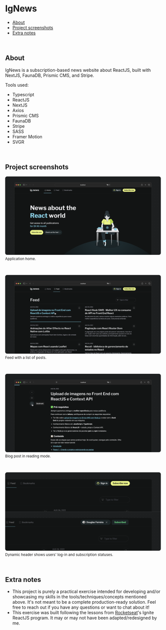 # IgNews

- [About](#about)
- [Project screenshots](#project-screenshots)
- [Extra notes](#extra-notes)

<br>

## About

IgNews is a subscription-based news website about ReactJS, built with NextJS, FaunaDB, Prismic CMS, and Stripe.

Tools used:

- Typescript
- ReactJS
- NextJS
- Axios
- Prismic CMS
- FaunaDB
- Stripe
- SASS
- Framer Motion
- SVGR

<br>

## Project screenshots

<img src=".github/project-screenshot-home.png"><br/>
<small>Application home.</small>

<br/>

<img src=".github/project-screenshot-feed.png"><br/>
<small>Feed with a list of posts.</small>

<br/>

<img src=".github/project-screenshot-post.png"><br/>
<small>Blog post in reading mode.</small>

<br/>

<img src=".github/project-screenshot-header-detail.png"><br/>
<small>Dynamic header shows users' log-in and subscription statuses.</small>

<br/>

## Extra notes

- This project is purely a practical exercise intended for developing and/or showcasing my skills in the tools/techniques/concepts mentioned above. It's not meant to be a complete production-ready solution. Feel free to reach out if you have any questions or want to chat about it!
- This exercise was built following the lessons from [Rocketseat](https://www.rocketseat.com.br/)'s Ignite ReactJS program. It may or may not have been adapted/redesigned by me.
